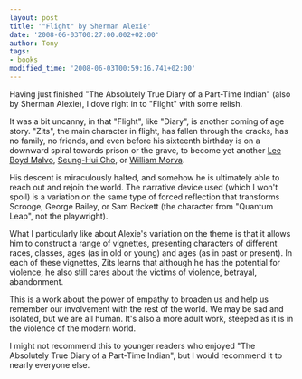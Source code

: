```yaml
---
layout: post
title: '"Flight" by Sherman Alexie'
date: '2008-06-03T00:27:00.002+02:00'
author: Tony
tags:
- books
modified_time: '2008-06-03T00:59:16.741+02:00'
---
```


Having just finished "The Absolutely True Diary of a Part-Time Indian" (also by
Sherman Alexie), I dove right in to "Flight" with some relish.

It was a bit uncanny, in that "Flight", like "Diary", is another coming of age
story. "Zits", the main character in flight, has fallen through the cracks, has
no family, no friends, and even before his sixteenth birthday is on a downward
spiral towards prison or the grave, to become yet another [Lee Boyd Malvo](http://en.wikipedia.org/wiki/Beltway_sniper_attacks),
[Seung-Hui
Cho](http://en.wikipedia.org/wiki/Seung-Hui_Cho), or [William Morva](http://en.wikipedia.org/wiki/William_Morva).

His descent is miraculously halted, and somehow he is ultimately able to reach
out and rejoin the world. The narrative device used (which I won't spoil) is a
variation on the same type of forced reflection that transforms Scrooge, George
Bailey, or Sam Beckett (the character from "Quantum Leap", not the playwright).

What I particularly like about Alexie's variation on the theme is that it allows
him to construct a range of vignettes, presenting characters of different races,
classes, ages (as in old or young) and ages (as in past or present). In each of
these vignettes, Zits learns that although he has the potential for violence, he
also still cares about the victims of violence, betrayal, abandonment.

This is a work about the power of empathy to broaden us and help us remember our
involvement with the rest of the world. We may be sad and isolated, but we are
all human. It's also a more adult work, steeped as it is in the violence of the
modern world.

I might not recommend this to younger readers who enjoyed "The Absolutely True
Diary of a Part-Time Indian", but I would recommend it to nearly everyone else.